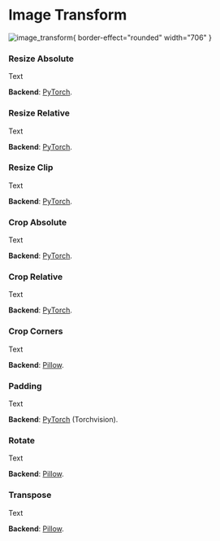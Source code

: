 # Image Transform

![image_transform](image_transform.png){ border-effect="rounded" width="706" }

### Resize Absolute

Text

**Backend**: <a href="Modules.md" anchor="pytorch" summary="Image processing with pure Tensor without transformations.">PyTorch</a>.

### Resize Relative

Text

**Backend**: <a href="Modules.md" anchor="pytorch" summary="Image processing with pure Tensor without transformations.">PyTorch</a>.

### Resize Clip

Text

**Backend**: <a href="Modules.md" anchor="pytorch" summary="Image processing with pure Tensor without transformations.">PyTorch</a>.

### Crop Absolute

Text

**Backend**: <a href="Modules.md" anchor="pytorch" summary="Image processing with pure Tensor without transformations.">PyTorch</a>.

### Crop Relative

Text

**Backend**: <a href="Modules.md" anchor="pytorch" summary="Image processing with pure Tensor without transformations.">PyTorch</a>.

### Crop Corners

Text

**Backend**: <a href="Modules.md" anchor="pillow" summary="A widely used Python library for image manipulation.">Pillow</a>.

### Padding

Text

**Backend**: <a href="Modules.md" anchor="pytorch" summary="Image processing with pure Tensor without transformations.">PyTorch</a> (Torchvision).

### Rotate

Text

**Backend**: <a href="Modules.md" anchor="pillow" summary="A widely used Python library for image manipulation.">Pillow</a>.

### Transpose

Text

**Backend**: <a href="Modules.md" anchor="pillow" summary="A widely used Python library for image manipulation.">Pillow</a>.

